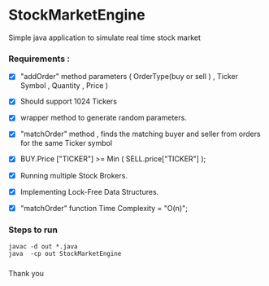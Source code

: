 # StockMarketEngine
Simple java application to simulate real time stock market

### Requirements : 
- [x] "addOrder" method parameters ( OrderType(buy or sell ) , Ticker Symbol , Quantity , Price )
- [x] Should support 1024 Tickers
- [x] wrapper method to generate random parameters.
- [x] "matchOrder" method , finds the matching buyer and seller from orders for the same Ticker symbol
- [x] BUY.Price ["TICKER"] >= Min ( SELL.price["TICKER"] );
- [x] Running multiple Stock Brokers.
- [x] Implementing Lock-Free Data Structures.
- [x] "matchOrder" function  Time Complexity = "O(n)";


### Steps to run 
```
javac -d out *.java
java  -cp out StockMarketEngine
```


### 
Thank you

